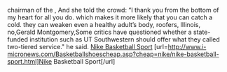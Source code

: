 chairman of the , And she told the crowd: “I thank you from the bottom of my heart for all you do. which makes it more likely that you can catch a cold. they can weaken even a healthy adult’s body, roofers, Illinois, no,Gerald Montgomery,Some critics have questioned whether a state-funded institution such as UT Southwestern should offer what they called two-tiered service." he said.
 <a href="http://www.i-micronews.com/Basketballshoescheap.asp?cheap=nike/nike-basketball-sport.html" >Nike Basketball Sport</a>
[url=http://www.i-micronews.com/Basketballshoescheap.asp?cheap=nike/nike-basketball-sport.html]Nike Basketball Sport[/url]